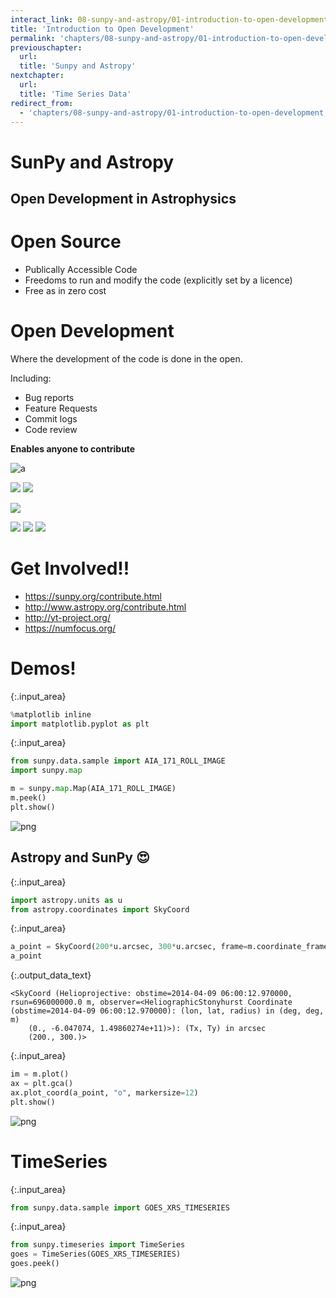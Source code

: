 ```yaml
---
interact_link: 08-sunpy-and-astropy/01-introduction-to-open-development_instructor.ipynb
title: 'Introduction to Open Development'
permalink: 'chapters/08-sunpy-and-astropy/01-introduction-to-open-development'
previouschapter:
  url: 
  title: 'Sunpy and Astropy'
nextchapter:
  url: 
  title: 'Time Series Data'
redirect_from:
  - 'chapters/08-sunpy-and-astropy/01-introduction-to-open-development'
---
```


# SunPy and Astropy
## Open Development in Astrophysics

# Open Source

* Publically Accessible Code
* Freedoms to run and modify the code (explicitly set by a licence)
* Free as in zero cost

# Open Development

Where the development of the code is done in the open.

Including:

* Bug reports
* Feature Requests
* Commit logs
* Code review

**Enables anyone to contribute**

![a](sunpyorg.png)

![](./sunpy_header.png)
![](./sunpy_contributors.png)

![](cadair_contribution.png)

![](astropy_header.png)
![](numpy_header.png)
![](skimage_header.png)

# Get Involved!!

* https://sunpy.org/contribute.html
* http://www.astropy.org/contribute.html
* http://yt-project.org/
* https://numfocus.org/

# Demos!


{:.input_area}
```python
%matplotlib inline
import matplotlib.pyplot as plt
```


{:.input_area}
```python
from sunpy.data.sample import AIA_171_ROLL_IMAGE
import sunpy.map

m = sunpy.map.Map(AIA_171_ROLL_IMAGE)
m.peek()
plt.show()
```


![png](../../images/chapters/08-sunpy-and-astropy/01-introduction-to-open-development_instructor_10_0.png)


## Astropy and SunPy 😍


{:.input_area}
```python
import astropy.units as u
from astropy.coordinates import SkyCoord
```


{:.input_area}
```python
a_point = SkyCoord(200*u.arcsec, 300*u.arcsec, frame=m.coordinate_frame)
a_point
```




{:.output_data_text}
```
<SkyCoord (Helioprojective: obstime=2014-04-09 06:00:12.970000, rsun=696000000.0 m, observer=<HeliographicStonyhurst Coordinate (obstime=2014-04-09 06:00:12.970000): (lon, lat, radius) in (deg, deg, m)
    (0., -6.047074, 1.49860274e+11)>): (Tx, Ty) in arcsec
    (200., 300.)>
```




{:.input_area}
```python
im = m.plot()
ax = plt.gca()
ax.plot_coord(a_point, "o", markersize=12)
plt.show()
```


![png](../../images/chapters/08-sunpy-and-astropy/01-introduction-to-open-development_instructor_14_0.png)


# TimeSeries


{:.input_area}
```python
from sunpy.data.sample import GOES_XRS_TIMESERIES
```


{:.input_area}
```python
from sunpy.timeseries import TimeSeries
goes = TimeSeries(GOES_XRS_TIMESERIES)
goes.peek()
```


![png](../../images/chapters/08-sunpy-and-astropy/01-introduction-to-open-development_instructor_17_0.png)

